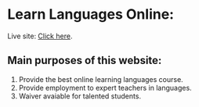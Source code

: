 # Learn Languages Online:

Live site: [Click here](https://learn-languages-online.netlify.app/home).

## Main purposes of this website:

1) Provide the best online learning languages course.
2) Provide employment to expert teachers in languages.
3) Waiver avaiable for talented students.